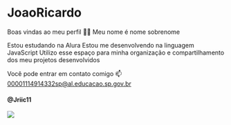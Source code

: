 # JoaoRicardo
Boas vindas ao meu perfil 💙💙
Meu nome é nome sobrenome

Estou estudando na Alura
Estou me desenvolvendo na linguagem JavaScript
Utilizo esse espaço para minha organização e compartilhamento dos meu projetos desenvolvidos

Você pode entrar em contato comigo 📫
00001114914332sp@al.educacao.sp.gov.br

#### @Jriic11

![](https://tenor.com/pt-BR/view/sasuke-uchiha-gif-24098960)
